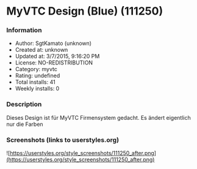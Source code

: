 # MyVTC Design (Blue) (111250)

### Information
- Author: SgtKamato (unknown)
- Created at: unknown
- Updated at: 3/7/2015, 9:16:20 PM
- License: NO-REDISTRIBUTION
- Category: myvtc
- Rating: undefined
- Total installs: 41
- Weekly installs: 0


### Description
Dieses Design ist für MyVTC Firmensystem gedacht.
Es ändert eigentlich nur die Farben


### Screenshots (links to userstyles.org)
![https://userstyles.org/style_screenshots/111250_after.png](https://userstyles.org/style_screenshots/111250_after.png)


